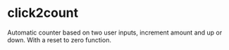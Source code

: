 click2count
===========

Automatic counter based on two user inputs, increment amount and up or down.
With a reset to zero function.
